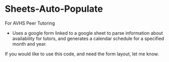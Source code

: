 # Sheets-Auto-Populate
For AVHS Peer Tutoring
- Uses a google form linked to a google sheet to parse information about availability for tutors, and generates a calendar schedule for a specified  month and year.

If you would like to use this code, and need the form layout, let me know.
